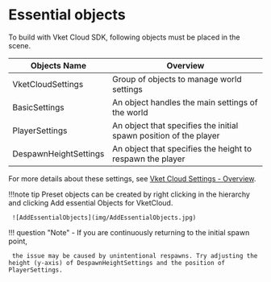 # Essential objects

To build with Vket Cloud SDK, following objects must be placed in the scene.
  
| Objects Name | Overview |
| ---- | ---- |
| VketCloudSettings | Group of objects to manage world settings |
| BasicSettings | An object handles the main settings of the world |
| PlayerSettings | An object that specifies the initial spawn position of the player |
| DespawnHeightSettings | An object that specifies the height to respawn the player |

For more details about these settings, see [Vket Cloud Settings - Overview](../VketCloudSettings/Overview.md).

!!!note tip
     Preset objects can be created by right clicking in the hierarchy and clicking Add essential Objects for VketCloud.

     ![AddEssentialObjects](img/AddEssentialObjects.jpg)
  
!!! question "Note"
     - If you are continuously returning to the initial spawn point,

     the issue may be caused by unintentional respawns. Try adjusting the height (y-axis) of DespawnHeightSettings and the position of PlayerSettings.
